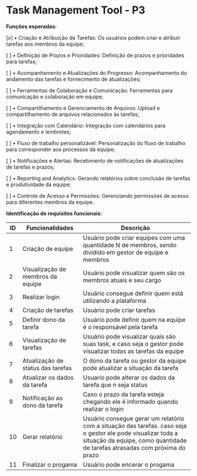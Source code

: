 # Task Management Tool - P3

**Funções esperadas:**

[x] • Criação e Atribuição de Tarefas: Os usuários podem criar e atribuir tarefas aos membros da equipe;   

[ ] • Definição de Prazos e Prioridades: Definição de prazos e prioridades para tarefas;  

[ ] • Acompanhamento e Atualizações do Progresso: Acompanhamento do andamento das tarefas e fornecimento de atualizações;  

[ ] • Ferramentas de Colaboração e Comunicação: Ferramentas para comunicação e colaboração em equipe;

[ ] • Compartilhamento e Gerenciamento de Arquivos: Upload e compartilhamento de arquivos relacionados às tarefas;

[ ] • Integração com Calendário: Integração com calendários para agendamento e lembretes;

[ ] • Fluxo de trabalho personalizável: Personalização do fluxo de trabalho para corresponder aos processos da equipe;

[ ] • Notificações e Alertas: Recebimento de notificações de atualizações de tarefas e prazos;

[ ] • Reporting and Analytics: Gerando relatórios sobre conclusão de tarefas e produtividade da equipe;

[ ] • Controle de Acesso e Permissões: Gerenciando permissões de acesso para diferentes membros da equipe. 

**Identificação de requisitos funcionais:**

| ID | Funcionalidades | Descrição |
|----------|----------|----------|
|  1   | Criação de equipe   |Usuário pode criar equipes com uma quantidade N de membros, sendo dividido em gestor de equipe e membros   |
|  2   | Visualização de membros da equipe | Usuário pode visualizar quem são os membros atuais e seu cargo   |
|  3   | Realizar login   | Usuário consegue definir quem está utilizando a plataforma   |
|  4   | Criação de tarefas   | Usuário pode criar tarefas   | 
|  5   | Definir dono da tarefa   |  Usuário pode definir quem na equipe é o responsável pela tarefa   |
|  6   | Visualização de tarefas   |  Usuário pode visualizar quais são suas task, e caso seja o gestor pode visualizar todas as tarefas da equipe   |
|  7   | Atualização de status das tarefas   |  O dono da tarefa ou gestor da equipe pode atualizar a situação da tarefa   |
|  8   | Atualizar os dados da tarefa     | Usuario pode alterar os dados da tarefa que n seja status    |
|  9   | Notificação ao dono da tarefa   |  Caso o prazo da tarefa esteja chegando ele é informado quando realizar o login   |
|  10   | Gerar relatório   |  Usuário consegue gerar um relatório com a situação das tarefas. caso seja o gestor ele pode visualizar toda a situação da equipe, como quantidade de tarefas atrasadas com próxima do prazo |
|  11  | Finalizar o progama   | Usuário pode encerar o progama   |



